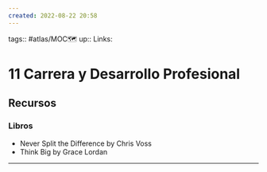 ```yaml
---
created: 2022-08-22 20:58
---
```

tags:: #atlas/MOC🗺 
up::
Links: 
# 11 Carrera y Desarrollo Profesional
## Recursos
### Libros
- Never Split the Difference by Chris Voss
- Think Big by Grace Lordan
___
